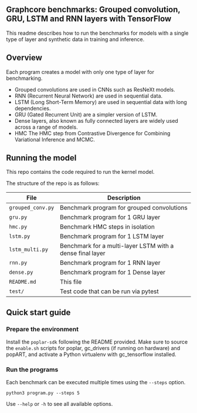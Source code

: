 ## Graphcore benchmarks: Grouped convolution, GRU, LSTM and RNN layers with TensorFlow

This readme describes how to run the benchmarks for models with a single type of layer and synthetic data in training and inference.

## Overview

Each program creates a model with only one type of layer for benchmarking.
* Grouped convolutions are used in CNNs such as ResNeXt models.
* RNN (Recurrent Neural Network) are used in sequential data.
* LSTM (Long Short-Term Memory) are used in sequential data with long dependencies.
* GRU (Gated Recurrent Unit) are a simpler version of LSTM.
* Dense layers, also known as fully connected layers are widely used across a range of models. 
* HMC The HMC step from Contrastive Divergence for Combining Variational Inference and MCMC.

## Running the model

This repo contains the code required to run the kernel model.

The structure of the repo is as follows:

| File               | Description			                                         |
| ------------------ | --------------------------------------------------------- |
| `grouped_conv.py`  | Benchmark program for grouped convolutions                |
| `gru.py`           | Benchmark program for 1 GRU layer                         |
| `hmc.py`           | Benchmark HMC steps in isolation                          |
| `lstm.py`          | Benchmark program for 1 LSTM layer                        |
| `lstm_multi.py`    | Benchmark for a multi-layer LSTM with a dense final layer |
| `rnn.py`           | Benchmark program for 1 RNN layer                         |
| `dense.py`         | Benchmark program for 1 Dense layer                       |
| `README.md`        | This file                                                 |
| `test/`            | Test code that can be run via pytest                      |



## Quick start guide

### Prepare the environment

  Install the `poplar-sdk` following the README provided. Make sure to source the `enable.sh`
  scripts for poplar, gc_drivers (if running on hardware) and popART, and activate a Python
  virtualenv with gc_tensorflow installed.

### Run the programs

Each benchmark can be executed multiple times using the `--steps`
option.

```
python3 program.py --steps 5
```

Use `--help` or `-h` to see all available options.

